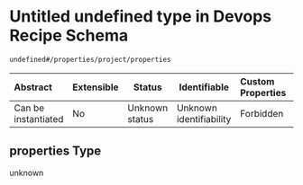 # Untitled undefined type in Devops Recipe Schema

```txt
undefined#/properties/project/properties
```




| Abstract            | Extensible | Status         | Identifiable            | Custom Properties | Additional Properties | Access Restrictions | Defined In                                                                                                    |
| :------------------ | ---------- | -------------- | ----------------------- | :---------------- | --------------------- | ------------------- | ------------------------------------------------------------------------------------------------------------- |
| Can be instantiated | No         | Unknown status | Unknown identifiability | Forbidden         | Allowed               | none                | [devops.schema.json\*](../../../../../../../../../../tmp/182028425/devops.schema.json "open original schema") |

## properties Type

unknown
